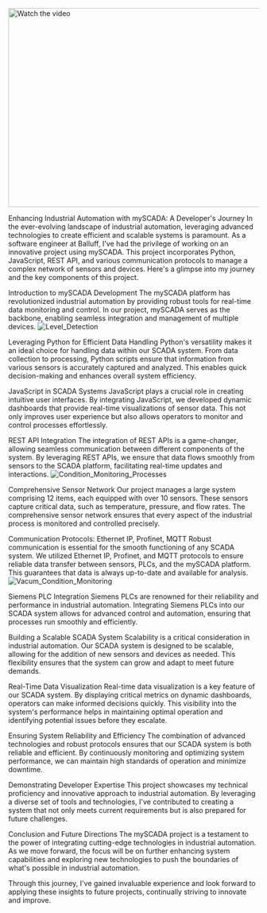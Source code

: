 <a href="https://youtu.be/_8jKgA_Qqlc" target="_blank">
    <img src="https://img.youtube.com/vi/_8jKgA_Qqlc/0.jpg" alt="Watch the video" width="600" height="400">
</a>


Enhancing Industrial Automation with mySCADA: A Developer's Journey
In the ever-evolving landscape of industrial automation, leveraging advanced technologies to create efficient and scalable systems is paramount. As a software engineer at Balluff, I've had the privilege of working on an innovative project using mySCADA. This project incorporates Python, JavaScript, REST API, and various communication protocols to manage a complex network of sensors and devices. Here's a glimpse into my journey and the key components of this project.

Introduction to mySCADA Development
The mySCADA platform has revolutionized industrial automation by providing robust tools for real-time data monitoring and control. In our project, mySCADA serves as the backbone, enabling seamless integration and management of multiple devices.
![Level_Detection](https://github.com/user-attachments/assets/67dc4fc8-4eba-4b72-ba1e-823c331e5503)

Leveraging Python for Efficient Data Handling
Python's versatility makes it an ideal choice for handling data within our SCADA system. From data collection to processing, Python scripts ensure that information from various sensors is accurately captured and analyzed. This enables quick decision-making and enhances overall system efficiency.

JavaScript in SCADA Systems
JavaScript plays a crucial role in creating intuitive user interfaces. By integrating JavaScript, we developed dynamic dashboards that provide real-time visualizations of sensor data. This not only improves user experience but also allows operators to monitor and control processes effortlessly.

REST API Integration
The integration of REST APIs is a game-changer, allowing seamless communication between different components of the system. By leveraging REST APIs, we ensure that data flows smoothly from sensors to the SCADA platform, facilitating real-time updates and interactions.
![Condition_Monitoring_Processes](https://github.com/user-attachments/assets/9c2f6dfd-7612-4354-a937-b0a0c00c2934)

Comprehensive Sensor Network
Our project manages a large system comprising 12 items, each equipped with over 10 sensors. These sensors capture critical data, such as temperature, pressure, and flow rates. The comprehensive sensor network ensures that every aspect of the industrial process is monitored and controlled precisely.

Communication Protocols: Ethernet IP, Profinet, MQTT
Robust communication is essential for the smooth functioning of any SCADA system. We utilized Ethernet IP, Profinet, and MQTT protocols to ensure reliable data transfer between sensors, PLCs, and the mySCADA platform. This guarantees that data is always up-to-date and available for analysis.
![Vacum_Condition_Monitoring](https://github.com/user-attachments/assets/3b9fa2c5-1b37-41ef-ab91-dd8b29902090)

Siemens PLC Integration
Siemens PLCs are renowned for their reliability and performance in industrial automation. Integrating Siemens PLCs into our SCADA system allows for advanced control and automation, ensuring that processes run smoothly and efficiently.

Building a Scalable SCADA System
Scalability is a critical consideration in industrial automation. Our SCADA system is designed to be scalable, allowing for the addition of new sensors and devices as needed. This flexibility ensures that the system can grow and adapt to meet future demands.

Real-Time Data Visualization
Real-time data visualization is a key feature of our SCADA system. By displaying critical metrics on dynamic dashboards, operators can make informed decisions quickly. This visibility into the system's performance helps in maintaining optimal operation and identifying potential issues before they escalate.

Ensuring System Reliability and Efficiency
The combination of advanced technologies and robust protocols ensures that our SCADA system is both reliable and efficient. By continuously monitoring and optimizing system performance, we can maintain high standards of operation and minimize downtime.

Demonstrating Developer Expertise
This project showcases my technical proficiency and innovative approach to industrial automation. By leveraging a diverse set of tools and technologies, I've contributed to creating a system that not only meets current requirements but is also prepared for future challenges.

Conclusion and Future Directions
The mySCADA project is a testament to the power of integrating cutting-edge technologies in industrial automation. As we move forward, the focus will be on further enhancing system capabilities and exploring new technologies to push the boundaries of what's possible in industrial automation.

Through this journey, I've gained invaluable experience and look forward to applying these insights to future projects, continually striving to innovate and improve.


